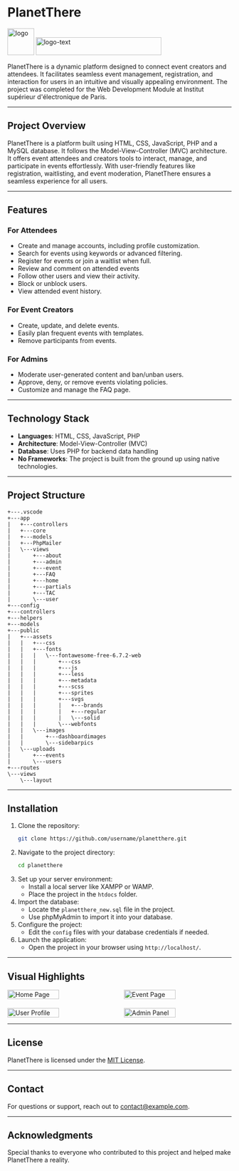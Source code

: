 # PlanetThere

<img src="https://github.com/user-attachments/assets/306b5a9b-ce0a-4376-896d-5206ca67150e" alt="logo" width="60" height="60"/>
<img src="https://github.com/user-attachments/assets/81ffcfda-01ef-4bb4-b3d6-c9263aa3bac5" alt="logo-text" width="282" height="40"/>




PlanetThere is a dynamic platform designed to connect event creators and attendees. It facilitates seamless event management, registration, and interaction for users in an intuitive and visually appealing environment. The project was completed for the Web Development Module at Institut supérieur d'électronique de Paris.

---

## Project Overview
PlanetThere is a platform built using HTML, CSS, JavaScript, PHP and a MySQL database. It follows the Model-View-Controller (MVC) architecture. It offers event attendees and creators tools to interact, manage, and participate in events effortlessly. With user-friendly features like registration, waitlisting, and event moderation, PlanetThere ensures a seamless experience for all users.

---

## Features

### For Attendees
- Create and manage accounts, including profile customization.
- Search for events using keywords or advanced filtering.
- Register for events or join a waitlist when full.
- Review and comment on attended events
- Follow other users and view their activity.
- Block or unblock users.
- View attended event history.

### For Event Creators
- Create, update, and delete events.
- Easily plan frequent events with templates.
- Remove participants from events.

### For Admins
- Moderate user-generated content and ban/unban users.
- Approve, deny, or remove events violating policies.
- Customize and manage the FAQ page.

---

## Technology Stack
- **Languages**: HTML, CSS, JavaScript, PHP
- **Architecture**: Model-View-Controller (MVC)
- **Database**: Uses PHP for backend data handling
- **No Frameworks**: The project is built from the ground up using native technologies.

---

## Project Structure

```plaintext
+---.vscode
+---app
|   +---controllers
|   +---core
|   +---models
|   +---PhpMailer
|   \---views
|       +---about
|       +---admin
|       +---event
|       +---FAQ
|       +---home
|       +---partials
|       +---TAC
|       \---user
+---config
+---controllers
+---helpers
+---models
+---public
|   +---assets
|   |   +---css
|   |   +---fonts
|   |   |   \---fontawesome-free-6.7.2-web
|   |   |       +---css
|   |   |       +---js
|   |   |       +---less
|   |   |       +---metadata
|   |   |       +---scss
|   |   |       +---sprites
|   |   |       +---svgs
|   |   |       |   +---brands
|   |   |       |   +---regular
|   |   |       |   \---solid
|   |   |       \---webfonts
|   |   \---images
|   |       +---dashboardimages
|   |       \---sidebarpics
|   \---uploads
|       +---events
|       \---users
+---routes
\---views
    \---layout
```


---

## Installation

1. Clone the repository:
   ```bash
   git clone https://github.com/username/planetthere.git
   ```
2. Navigate to the project directory:
   ```bash
   cd planetthere
   ```
3. Set up your server environment:
   - Install a local server like XAMPP or WAMP.
   - Place the project in the `htdocs` folder.
4. Import the database:
   - Locate the `planetthere_new.sql` file in the project.
   - Use phpMyAdmin to import it into your database.
5. Configure the project:
   - Edit the `config` files with your database credentials if needed.
6. Launch the application:
   - Open the project in your browser using `http://localhost/`.

---


## Visual Highlights

<div style="display: flex; justify-content: space-between; gap: 20px;">
  <img src="https://github.com/user-attachments/assets/65be6ac3-f0eb-4f52-a89f-00d266b9ee76" alt="Home Page" width="48%" />
  <img src="https://github.com/user-attachments/assets/877569ae-6cfe-4557-b6c9-ffbb625be9e5" alt="Event Page" width="48%" />
</div>

<div style="display: flex; justify-content: space-between; gap: 20px; margin-top: 20px;">
  <img src="https://github.com/user-attachments/assets/314b6623-01ae-4448-b695-074c44cc4ffd" alt="User Profile" width="48%" />
  <img src="https://github.com/user-attachments/assets/a5d7b19f-f973-40c6-8254-5151959141ca" alt="Admin Panel" width="48%" />
</div>



---

## License

PlanetThere is licensed under the [MIT License](LICENSE).

---

## Contact
For questions or support, reach out to [contact@example.com](mailto:contact@example.com).

---

## Acknowledgments

Special thanks to everyone who contributed to this project and helped make PlanetThere a reality.

